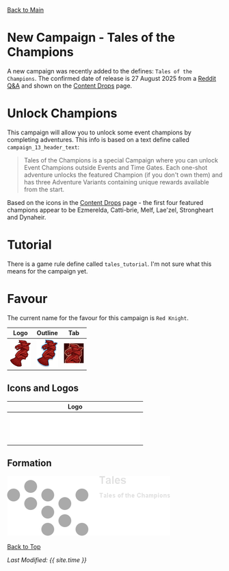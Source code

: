 [Back to Main](index.md)

# New Campaign - Tales of the Champions

A new campaign was recently added to the defines: `Tales of the Champions`. The confirmed date of release is 27 August 2025 from a [Reddit Q&A](https://www.reddit.com/r/idlechampions/comments/1lq1490/reddit_qa_258_with_exec_producer_chris/) and shown on the [Content Drops](contentdrops.md) page.

# Unlock Champions

This campaign will allow you to unlock some event champions by completing adventures. This info is based on a text define called `campaign_13_header_text`:

> Tales of the Champions is a special Campaign where you can unlock Event Champions outside Events and Time Gates. Each one-shot adventure unlocks the featured Champion (if you don't own them) and has three Adventure Variants containing unique rewards available from the start.

Based on the icons in the [Content Drops](contentdrops.md) page - the first four featured champions appear to be Ezmerelda, Catti-brie, Melf, Lae'zel, Strongheart and Dynaheir.

# Tutorial

There is a game rule define called `tales_tutorial`. I'm not sure what this means for the campaign yet.

# Favour

The current name for the favour for this campaign is `Red Knight`.

| Logo | Outline | Tab |
|---|---|---|
| ![Tales of the Champions Favour Logo](images/campaign_tales/favour.png) | ![Tales of the Champions Favour Outline Logo](images/campaign_tales/favour_outline.png) | ![Tales of the Champions Favour Tab Logo](images/campaign_tales/favour_tab.png) |

## Icons and Logos

| Logo |
|---|
| ![Tales of the Champions Campaign Logo](images/campaign_tales/logo.png) |

## Formation

<span class="formationBorder">![Tales of the Champions Formation](images/campaign_tales/formation.png)</span>

[Back to Top](#top)

*Last Modified: {{ site.time }}*